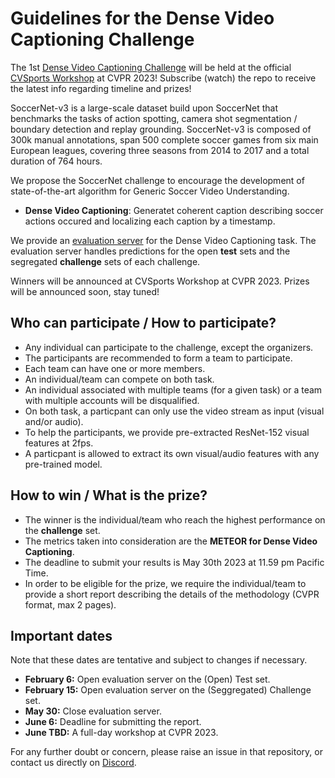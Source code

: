 # Guidelines for the Dense Video Captioning Challenge

The 1st [Dense Video Captioning Challenge]() will be held at the 
official [CVSports Workshop](https://vap.aau.dk/cvsports/) at CVPR 2023! 
Subscribe (watch) the repo to receive the latest info regarding timeline and prizes!


SoccerNet-v3 is a large-scale dataset build upon SoccerNet that benchmarks the tasks of action spotting, camera shot segmentation / boundary detection and replay grounding. 
SoccerNet-v3 is composed of 300k manual annotations, span 500 complete soccer games from six main European leagues, covering three seasons from 2014 to 2017 and a total duration of 764 hours.

We propose the SoccerNet challenge to encourage the development of state-of-the-art algorithm for Generic Soccer Video Understanding.
 - **Dense Video Captioning**: Generatet coherent caption describing soccer actions occured and localizing each caption by a timestamp.

We provide an [evaluation server](https://eval.ai/web/challenges/challenge-page/1947/overview) for the Dense Video Captioning task. 
The evaluation server handles predictions for the open **test** sets and the segregated **challenge** sets of each challenge.

Winners will be announced at CVSports Workshop at CVPR 2023. 
Prizes will be announced soon, stay tuned!


## Who can participate / How to participate?

 - Any individual can participate to the challenge, except the organizers.
 - The participants are recommended to form a team to participate.
 - Each team can have one or more members. 
 - An individual/team can compete on both task.
 - An individual associated with multiple teams (for a given task) or a team with multiple accounts will be disqualified.
 - On both task, a particpant can only use the video stream as input (visual and/or audio).
 - To help the participants, we provide pre-extracted ResNet-152 visual features at 2fps.
 - A particpant is allowed to extract its own visual/audio features with any pre-trained model.

## How to win / What is the prize?

 - The winner is the individual/team who reach the highest performance on the **challenge** set.
 - The metrics taken into consideration are the **METEOR for Dense Video Captioning**.
 - The deadline to submit your results is May 30th 2023 at 11.59 pm Pacific Time.
 - In order to be eligible for the prize, we require the individual/team to provide a short report describing the details of the methodology (CVPR format, max 2 pages).



## Important dates

Note that these dates are tentative and subject to changes if necessary.

 - **February 6:** Open evaluation server on the (Open) Test set.
 - **February 15:** Open evaluation server on the (Seggregated) Challenge set.
 - **May 30:** Close evaluation server.
 - **June 6:** Deadline for submitting the report.
 - **June TBD:** A full-day workshop at CVPR 2023.

For any further doubt or concern, please raise an issue in that repository, or contact us directly on [Discord](https://discord.gg/SM8uHj9mkP).
